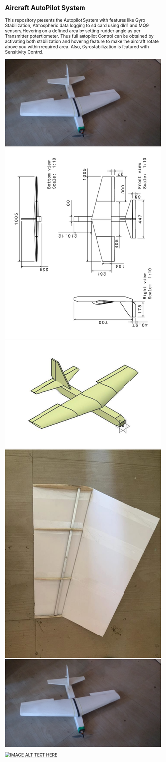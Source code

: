 ## Aircraft AutoPilot System

This repository presents the Autopilot System with features like Gyro Stabilization, Atmospheric data logging to sd card using dh11 and MQ9 sensors,Hovering on a defined area by setting rudder angle as per Transmitter potentiometer. 
  Thus full autopilot Control can be obtained by activating both stabilization and hovering feature to make the aircraft rotate above you within required area. Also, Gyrostabilization is featured with Sensitivity Control.

![alt text](https://github.com/abastola0/Aircraft-Autopilot-System/blob/master/64362822_701096586996701_3484851866003570688_n.jpg)
![alt text](https://github.com/abastola0/Aircraft-Autopilot-System/blob/master/62244871_829327497424313_7884534188416696320_n.png)
![alt text](https://github.com/abastola0/Aircraft-Autopilot-System/blob/master/62305645_2277618258993767_6873576479817465856_n.png)
![alt text](https://github.com/abastola0/Aircraft-Autopilot-System/blob/master/62615605_442545339641811_1008977393668325376_n.jpg)
![alt text](https://github.com/abastola0/Aircraft-Autopilot-System/blob/master/64362822_701096586996701_3484851866003570688_n.jpg)

[![IMAGE ALT TEXT HERE](https://img.youtube.com/vi/dM0oGtkE9ng/0.jpg)](https://www.youtube.com/watch?v=dM0oGtkE9ng)
